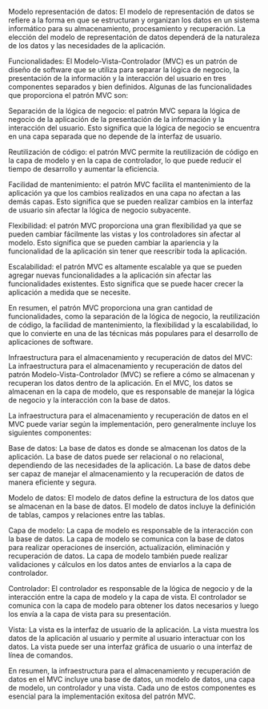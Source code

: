 Modelo representación de datos: El modelo de representación de datos se refiere a la forma en que se estructuran y organizan los datos en un sistema informático para su almacenamiento, procesamiento y recuperación. La elección del modelo de representación de datos dependerá de la naturaleza de los datos y las necesidades de la aplicación.

Funcionalidades: El Modelo-Vista-Controlador (MVC) es un patrón de diseño de software que se utiliza para separar la lógica de negocio, la presentación de la información y la interacción del usuario en tres componentes separados y bien definidos. Algunas de las funcionalidades que proporciona el patrón MVC son:

Separación de la lógica de negocio: el patrón MVC separa la lógica de negocio de la aplicación de la presentación de la información y la interacción del usuario. Esto significa que la lógica de negocio se encuentra en una capa separada que no depende de la interfaz de usuario.

Reutilización de código: el patrón MVC permite la reutilización de código en la capa de modelo y en la capa de controlador, lo que puede reducir el tiempo de desarrollo y aumentar la eficiencia.

Facilidad de mantenimiento: el patrón MVC facilita el mantenimiento de la aplicación ya que los cambios realizados en una capa no afectan a las demás capas. Esto significa que se pueden realizar cambios en la interfaz de usuario sin afectar la lógica de negocio subyacente.

Flexibilidad: el patrón MVC proporciona una gran flexibilidad ya que se pueden cambiar fácilmente las vistas y los controladores sin afectar al modelo. Esto significa que se pueden cambiar la apariencia y la funcionalidad de la aplicación sin tener que reescribir toda la aplicación.

Escalabilidad: el patrón MVC es altamente escalable ya que se pueden agregar nuevas funcionalidades a la aplicación sin afectar las funcionalidades existentes. Esto significa que se puede hacer crecer la aplicación a medida que se necesite.

En resumen, el patrón MVC proporciona una gran cantidad de funcionalidades, como la separación de la lógica de negocio, la reutilización de código, la facilidad de mantenimiento, la flexibilidad y la escalabilidad, lo que lo convierte en una de las técnicas más populares para el desarrollo de aplicaciones de software.

Infraestructura para el almacenamiento y recuperación de datos del MVC: La infraestructura para el almacenamiento y recuperación de datos del patrón Modelo-Vista-Controlador (MVC) se refiere a cómo se almacenan y recuperan los datos dentro de la aplicación. En el MVC, los datos se almacenan en la capa de modelo, que es responsable de manejar la lógica de negocio y la interacción con la base de datos.

La infraestructura para el almacenamiento y recuperación de datos en el MVC puede variar según la implementación, pero generalmente incluye los siguientes componentes:

Base de datos: La base de datos es donde se almacenan los datos de la aplicación. La base de datos puede ser relacional o no relacional, dependiendo de las necesidades de la aplicación. La base de datos debe ser capaz de manejar el almacenamiento y la recuperación de datos de manera eficiente y segura.

Modelo de datos: El modelo de datos define la estructura de los datos que se almacenan en la base de datos. El modelo de datos incluye la definición de tablas, campos y relaciones entre las tablas.

Capa de modelo: La capa de modelo es responsable de la interacción con la base de datos. La capa de modelo se comunica con la base de datos para realizar operaciones de inserción, actualización, eliminación y recuperación de datos. La capa de modelo también puede realizar validaciones y cálculos en los datos antes de enviarlos a la capa de controlador.

Controlador: El controlador es responsable de la lógica de negocio y de la interacción entre la capa de modelo y la capa de vista. El controlador se comunica con la capa de modelo para obtener los datos necesarios y luego los envía a la capa de vista para su presentación.

Vista: La vista es la interfaz de usuario de la aplicación. La vista muestra los datos de la aplicación al usuario y permite al usuario interactuar con los datos. La vista puede ser una interfaz gráfica de usuario o una interfaz de línea de comandos.

En resumen, la infraestructura para el almacenamiento y recuperación de datos en el MVC incluye una base de datos, un modelo de datos, una capa de modelo, un controlador y una vista. Cada uno de estos componentes es esencial para la implementación exitosa del patrón MVC.